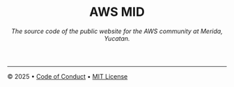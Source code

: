 <header>

# AWS MID

_The source code of the public website for the AWS community at Merida, Yucatan._

</header>

<footer>

---

&copy; 2025 &bull; [Code of Conduct](https://www.contributor-covenant.org/version/2/1/code_of_conduct/code_of_conduct.md) &bull; [MIT License](https://gh.io/mit)

</footer>
